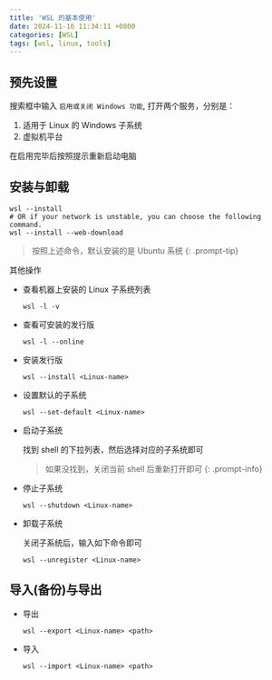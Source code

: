 ```yaml
---
title: 'WSL 的基本使用'
date: 2024-11-16 11:34:11 +0800
categories: [WSL]
tags: [wsl, linux, tools]
---
```


## 预先设置

搜索框中输入 `启用或关闭 Windows 功能`, 打开两个服务，分别是：

1. 适用于 Linux 的 Windows 子系统
2. 虚拟机平台

在启用完毕后按照提示重新启动电脑

## 安装与卸载

  ```shell
  wsl --install
  # OR if your network is unstable, you can choose the following command.
  wsl --install --web-download
  ```

  > 按照上述命令，默认安装的是 Ubuntu 系统
  {: .prompt-tip}

其他操作

- 查看机器上安装的 Linux 子系统列表

  ```shell
  wsl -l -v
  ```

- 查看可安装的发行版

  ```shell
  wsl -l --online
  ```

- 安装发行版

  ```shell
  wsl --install <Linux-name>
  ```

- 设置默认的子系统

  ```shell
  wsl --set-default <Linux-name>
  ```

- 启动子系统

  找到 shell 的下拉列表，然后选择对应的子系统即可

   > 如果没找到，关闭当前 shell 后重新打开即可
   {: .prompt-info}

- 停止子系统
  
  ```shell
  wsl --shutdown <Linux-name>
  ```

- 卸载子系统

  关闭子系统后，输入如下命令即可

  ```shell
  wsl --unregister <Linux-name>
  ```

## 导入(备份)与导出

- 导出

  ```shell
  wsl --export <Linux-name> <path>
  ```

- 导入

  ```shell
  wsl --import <Linux-name> <path>
  ```
